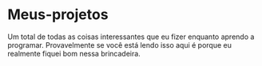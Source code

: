 # Meus-projetos
Um total de todas as coisas interessantes que eu fizer enquanto aprendo a programar. Provavelmente se você está lendo isso aqui é porque eu realmente fiquei bom nessa brincadeira. 
